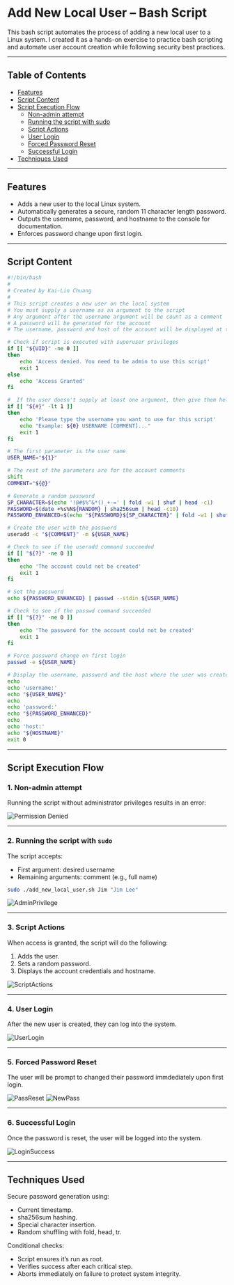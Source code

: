 # Add New Local User – Bash Script

This bash script automates the process of adding a new local user to a Linux system. I created it as a hands-on exercise to practice bash scripting and automate user account creation while following security best practices.

---
## Table of Contents
- [Features](#features)
- [Script Content](#script-content)
- [Script Execution Flow](#script-execution-flow)
  - [Non-admin attempt](#1-non-admin-attempt)
  - [Running the script with sudo](#2-running-the-script-with-sudo)
  - [Script Actions](#3-script-actions)
  - [User Login](#4-user-login)
  - [Forced Password Reset](#5-forced-password-reset)
  - [Successful Login](#6-successful-login)
- [Techniques Used](#techniques-used)

---
## Features

- Adds a new user to the local Linux system.
- Automatically generates a secure, random 11 character length password. 
- Outputs the username, password, and hostname to the console for documentation. 
- Enforces password change upon first login.

---
## Script Content

```bash 
#!/bin/bash
#
# Created by Kai-Lin Chuang
#
# This script creates a new user on the local system
# You must supply a username as an argument to the script
# Any argument after the username argument will be count as a comment
# A password will be generated for the account
# The username, password and host of the account will be displayed at the end

# Check if script is executed with superuser privileges
if [[ "${UID}" -ne 0 ]]
then 
	echo 'Access denied. You need to be admin to use this script'
	exit 1
else
	echo 'Access Granted'
fi

#  If the user doesn't supply at least one argument, then give them help
if [[ "${#}" -lt 1 ]]
then
	echo 'Please type the username you want to use for this script'
	echo "Example: ${0} USERNAME [COMMENT]..."
	exit 1
fi

# The first parameter is the user name
USER_NAME="${1}"

# The rest of the parameters are for the account comments
shift
COMMENT="${@}" 

# Generate a random password
SP_CHARACTER=$(echo '!@#$%^&*()_+-=' | fold -w1 | shuf | head -c1)
PASSWORD=$(date +%s%N${RANDOM} | sha256sum | head -c10)
PASSWORD_ENHANCED=$(echo "${PASSWORD}${SP_CHARACTER}" | fold -w1 | shuf | tr -d '\n' )

# Create the user with the password
useradd -c "${COMMENT}" -m ${USER_NAME}

# Check to see if the useradd command succeeded
if [[ "${?}" -ne 0 ]]
then 
	echo 'The account could not be created'
	exit 1
fi

# Set the password
echo ${PASSWORD_ENHANCED} | passwd --stdin ${USER_NAME}

# Check to see if the passwd command succeeded
if [[ "${?}" -ne 0 ]]
then
	echo 'The password for the account could not be created'
	exit 1
fi

# Force password change on first login
passwd -e ${USER_NAME}

# Display the username, password and the host where the user was created
echo
echo 'username:'
echo "${USER_NAME}"
echo
echo 'password:'
echo "${PASSWORD_ENHANCED}"
echo
echo 'host:'
echo "${HOSTNAME}"
exit 0
```
---

## Script Execution Flow

### 1. Non-admin attempt

Running the script without administrator privileges results in an error:

![Permission Denied](./screenshots/01_RunningWithoutPermission.png)

---

### 2. Running the script with `sudo`

The script accepts:
- First argument: desired username
- Remaining arguments: comment (e.g., full name)

```bash
sudo ./add_new_local_user.sh Jim "Jim Lee"
```
![AdminPrivilege](./screenshots/02_RunScriptAdmin.png)

---

### 3. Script Actions
When access is granted, the script will do the following:
1. Adds the user.
2. Sets a random password.
3. Displays the account credentials and hostname.

![ScriptActions](./screenshots/03_WhenScriptRuns.png)

---

### 4. User Login
After the new user is created, they can log into the system.

![UserLogin](./screenshots/04_UserLogin.png)

---

### 5. Forced Password Reset
The user will be prompt to changed their password immdediately upon first login.

![PassReset](./screenshots/05_PassReset.png)
![NewPass](./screenshots/06_NewPass.png)

---

### 6. Successful Login
Once the password is reset, the user will be logged into the system.

![LoginSuccess](./screenshots/07_LoggedIn.png)

---

## Techniques Used
Secure password generation using:
  - Current timestamp.
  - sha256sum hashing.
  - Special character insertion.
  - Random shuffling with fold, head, tr.

Conditional checks:
  - Script ensures it’s run as root.
  - Verifies success after each critical step.
  - Aborts immediately on failure to protect system integrity.

